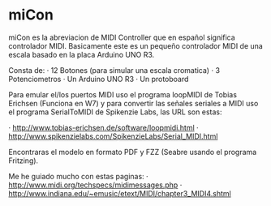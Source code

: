 miCon
=====

miCon es la abreviacion de MIDI Controller que en español significa controlador MIDI.
Basicamente este es un pequeño controlador MIDI de una escala basado en la placa Arduino UNO R3.

Consta de:
· 12 Botones (para simular una escala cromatica)
· 3 Potenciometros
· Un Arduino UNO R3
· Un protoboard

Para emular el/los puertos MIDI uso el programa loopMIDI de Tobias Erichsen (Funciona en W7) y para convertir las señales seriales a MIDI uso el programa SerialToMIDI de Spikenzie Labs, las URL son estas:

· http://www.tobias-erichsen.de/software/loopmidi.html
· http://www.spikenzielabs.com/SpikenzieLabs/Serial_MIDI.html

Encontraras el modelo en formato PDF y FZZ (Seabre usando el programa Fritzing).

Me he guiado mucho con estas paginas:
· http://www.midi.org/techspecs/midimessages.php
· http://www.indiana.edu/~emusic/etext/MIDI/chapter3_MIDI4.shtml
